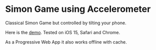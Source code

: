 # Simon Game using Accelerometer

Classical Simon Game but controlled by tilting your phone.

Here is the [demo](https://nervous-cori-a5f21b.netlify.app/). Tested on iOS 15, Safari and Chrome.

As a Progressive Web App it also works offline with cache.
